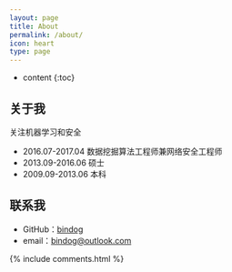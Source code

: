 ```yaml
---
layout: page
title: About
permalink: /about/
icon: heart
type: page
---
```


* content
{:toc}

## 关于我

关注机器学习和安全

* 2016.07-2017.04 数据挖掘算法工程师兼网络安全工程师
* 2013.09-2016.06 硕士
* 2009.09-2013.06 本科

## 联系我

* GitHub：[bindog](https://github.com/bindog)
* email：bindog@outlook.com

{% include comments.html %}
